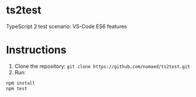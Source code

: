 # ts2test
TypeScript 2 test scenario: VS-Code ES6 features

# Instructions
1. Clone the repository: `git clone https://github.com/nomaed/ts2test.git`
2. Run:
```sh
npm install
npm test
```

